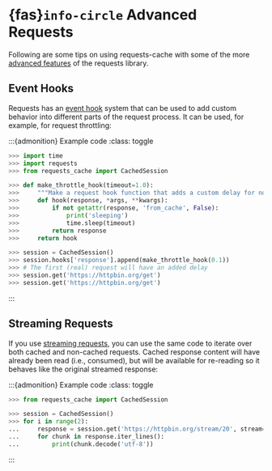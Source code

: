 # {fas}`info-circle` Advanced Requests
Following are some tips on using requests-cache with some of the more
[advanced features](https://docs.python-requests.org/en/latest/user/advanced/) of the requests
library.

## Event Hooks
Requests has an [event hook](https://requests.readthedocs.io/en/master/user/advanced/#event-hooks)
system that can be used to add custom behavior into different parts of the request process.
It can be used, for example, for request throttling:

:::{admonition} Example code
:class: toggle
```python
>>> import time
>>> import requests
>>> from requests_cache import CachedSession

>>> def make_throttle_hook(timeout=1.0):
>>>     """Make a request hook function that adds a custom delay for non-cached requests"""
>>>     def hook(response, *args, **kwargs):
>>>         if not getattr(response, 'from_cache', False):
>>>             print('sleeping')
>>>             time.sleep(timeout)
>>>         return response
>>>     return hook

>>> session = CachedSession()
>>> session.hooks['response'].append(make_throttle_hook(0.1))
>>> # The first (real) request will have an added delay
>>> session.get('https://httpbin.org/get')
>>> session.get('https://httpbin.org/get')
```
:::

## Streaming Requests
If you use [streaming requests](https://2.python-requests.org/en/master/user/advanced/#id9), you
can use the same code to iterate over both cached and non-cached requests. Cached response content
will have already been read (i.e., consumed), but will be available for re-reading so it behaves like
the original streamed response:

:::{admonition} Example code
:class: toggle
```python
>>> from requests_cache import CachedSession

>>> session = CachedSession()
>>> for i in range(2):
...     response = session.get('https://httpbin.org/stream/20', stream=True)
...     for chunk in response.iter_lines():
...         print(chunk.decode('utf-8'))
```
:::
